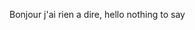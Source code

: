 Bonjour j'ai rien a dire, hello nothing to say

<!---
lomekiepala/lomekiepala is a ✨ special ✨ repository because its `README.md` (this file) appears on your GitHub profile.
You can click the Preview link to take a look at your changes.
--->
